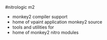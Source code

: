 #nitrologic m2 

* monkey2 compiler support
* home of vpaint application monkey2 source
* tools and utilities for
* home of monkey2 nitro modules 

